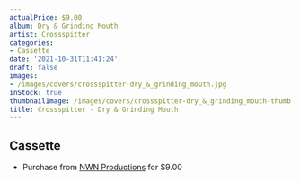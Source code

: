 ```yaml
---
actualPrice: $9.00
album: Dry & Grinding Mouth
artist: Crossspitter
categories:
- Cassette
date: '2021-10-31T11:41:24'
draft: false
images:
- /images/covers/crossspitter-dry_&_grinding_mouth.jpg
inStock: true
thumbnailImage: /images/covers/crossspitter-dry_&_grinding_mouth-thumb.jpg
title: Crossspitter - Dry & Grinding Mouth
---
```


## Cassette
* Purchase from [NWN Productions](http://shop.nwnprod.com/index.php?route=product/product&path=73&product_id=18462&sort=pd.name&order=ASC) for $9.00
